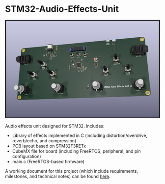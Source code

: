 # STM32-Audio-Effects-Unit

![Board v1](https://raw.githubusercontent.com/ouras/STM32-Audio-Effects-Unit/pcb-rtos-port/board/STM32AudioEffects/STM32AudioEffectsUnit.jpg)

Audio effects unit designed for STM32. Includes:
- Library of effects implemented in C (including distortion/overdrive, reverb/echo, and compression)
- PCB layout based on STM32F3RETx
- CubeMX file for board (including FreeRTOS, peripheral, and pin configuration)
- main.c (FreeRTOS-based firmware)

A working document for this project (which include requirements, milestones, and technical notes) can be found [here](https://docs.google.com/document/d/13bzRhMHOJ_USe95iWY26JIxKYx1gLJ1tkpusW1AXwGo/edit?usp=sharing).
